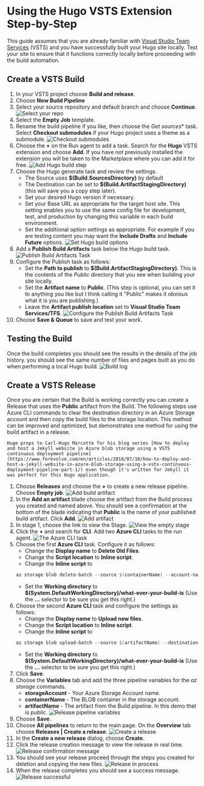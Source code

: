 # Using the Hugo VSTS Extension Step-by-Step
This guide assumes that you are already familiar with [Visual Studio Team Services](https://www.visualstudio.com) (VSTS) and you have successfully built your Hugo site locally. Test your site to ensure that it functions correctly locally before proceeding with the build automation.

## Create a VSTS Build

1. In your VSTS project choose **Build and release**.
1. Choose **New Build Pipeline**
1. Select your source repository and default branch and choose **Continue**.
    ![Select your repo](images/hugo-vsts-build-01.png)
1. Select the **Empty Job** template. 
1. Rename the build pipeline if you like, then choose the *Get sources** task. Select **Checkout submodules** if your Hugo project uses a theme as a submodule.
    ![Checkout submodules](images/hugo-vsts-build-02.png)
1. Choose the **+** on the Run agent to add a task. Search for the **Hugo** VSTS extension and choose **Add**. If you have not previously installed the extension you will be taken to the Marketplace where you can add it for free.
    ![Add Hugo build step](images/hugo-vsts-build-03.png)
1. Choose the Hugo generate task and review the settings. 
    * The Source uses **$(Build.SourcesDirectory)** by default
    * The Destination can be set to **$(Build.ArtifactStagingDirectory)** (this will save you a copy step later).
    * Set your desired Hugo version if necessary.
    * Set your Base URL as appropriate for the target host site. This setting enables you to use the same config file for development, test, and production by changing this variable in each build environment.
    * Set the additional option settings as appropriate. For example if you are testing content you may want the **Include Drafts** and **Include Future** options. 
    ![Set Hugo build options](images/hugo-vsts-build-04.png)
1. Add a **Publish Build Artifacts** task below the Hugo build task.
    ![Publish Build Artifacts Task](images/hugo-vsts-build-05.png)
1. Configure the Publish task as follows:
    * Set the **Path to publish** to **$(Build.ArtifactStagingDirectory)**. This is the contents of the _Public_ directory that you see when building your site locally.
    * Set the **Artifact name** to **Public**. (This step is optional, you can set it to anything you like but I think calling it "Public" makes it obvious what it is you are publishing.)
    * Leave the **Artifact publish location** set to **Visual Studio Team Services/TFS**.
    ![Configure the Publish Build Artifacts Task](images/hugo-vsts-build-06.png)
1. Choose **Save \& Queue** to save and test your work.

## Testing the Build
Once the build completes you should see the results in the details of the job history. you should see the same number of files and pages built as you do when performing a local Hugo build.
![Build log](images/hugo-vsts-build-07.png)

## Create a VSTS Release

Once you are certain that the Build is working correctly you can create a Release that uses the **Public** artifact from the Build. The following steps use Azure CLI commands to clear the destination directory in an Azure Storage account and then copy the build files to the storage location. This method can be improved and optimized, but demonstrates one method for using the build artifact in a release.

    Huge props to Carl-Hugo Marcotte for his blog series [How to deploy and host a Jekyll website in Azure blob storage using a VSTS continuous deployment pipeline](https://www.forevolve.com/en/articles/2018/07/10/how-to-deploy-and-host-a-jekyll-website-in-azure-blob-storage-using-a-vsts-continuous-deployment-pipeline-part-1/) even though it's written for Jekyll it was perfect for this Hugo application.

1. Choose **Releases** and choose the **+** to create a new release pipeline. Choose **Empty job**.
    ![Add build artifact](images/hugo-vsts-build-08.png)
1. In the **Add an artifact** blade choose the artifact from the Build process you created and named above. You should see a confirmation at the bottom of the blade indicating that **Public** is the name of your published build artifact. Click **Add**.
    ![Add artifact](images/hugo-vsts-build-09.png)
1. In stage 1, choose the link to view the Stage.
    ![View the empty stage](images/hugo-vsts-build-10.png)
1. Click the **+** and search for **CLI**. Add two **Azure CLI** tasks to the run agent.
    ![The Azure CLI task](images/hugo-vsts-build-11.png)
1. Choose the first **Azure CLI** task. Configure it as follows:
    * Change the **Display name** to **Delete Old Files**.
    * Change the **Script location** to **Inline script**.
    * Change the **Inline script** to
    ```` powershell
    az storage blob delete-batch --source $(containerName) --account-name $(storageAccount) --output table
    ````
    * Set the **Working directory** to **$(System.DefaultWorkingDirectory)/what-ever-your-build-is** (Use the **...** selector to be sure you get this right.)
1. Choose the second **Azure CLI** task and configure the settings as follows:
    * Change the **Display name** to **Upload new files**.
    * Change the **Script location** to **Inline script**.
    * Change the **Inline script** to
    ```` powershell
    az storage blob upload-batch --source $(artifactName) --destination $(containerName) --account-name $(storageAccount) --output table --no-progress
    ````
    * Set the **Working directory** to **$(System.DefaultWorkingDirectory)/what-ever-your-build-is** (Use the **...** selector to be sure you get this right.)
1. Click **Save**.
1. Choose the **Variables** tab and add the three pipeline variables for the _az storage_ commands.
    * **storageAccount** - Your Azure Storage Account name.  
    * **containerName** - The BLOB container in the storage account.
    * **artifactName** - The artifact from the Build pipeline. In this demo that is _public_.
    ![Release pipeline variables](images/hugo-vsts-build-12.png)
1. Choose **Save**.
1. Choose **All pipelines** to return to the main page. On the **Overview** tab choose **Releases | Create a release**.
    ![Create a release](images/hugo-vsts-build-13.png)
1. In the **Create a new release** dialog, choose **Create**.
1. Click the release creation message to view the release in real time.
    ![Release confirmation message](images/hugo-vsts-build-14.png)
1. You should see your release proceed through the steps you created for deletion and copying the new files.
    ![Release in process](images/hugo-vsts-build-15.png)
1. When the release completes you should see a success message.
    ![Release successful](images/hugo-vsts-build-16.png)
